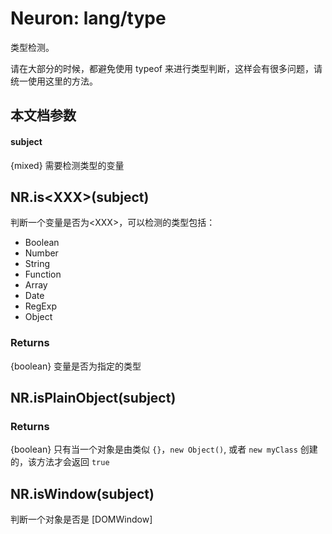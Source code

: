 Neuron: lang/type
====
类型检测。

请在大部分的时候，都避免使用 typeof 来进行类型判断，这样会有很多问题，请统一使用这里的方法。

本文档参数
----
#### subject
{mixed} 需要检测类型的变量


NR.is\<XXX\>(subject)
----
判断一个变量是否为\<XXX\>，可以检测的类型包括：

- Boolean 
- Number
- String
- Function
- Array
- Date
- RegExp
- Object

### Returns
{boolean} 变量是否为指定的类型


NR.isPlainObject(subject)
----

### Returns
{boolean} 只有当一个对象是由类似 `{}`，`new Object()`, 或者 `new myClass` 创建的，该方法才会返回 `true`


NR.isWindow(subject)
----
判断一个对象是否是 [DOMWindow]